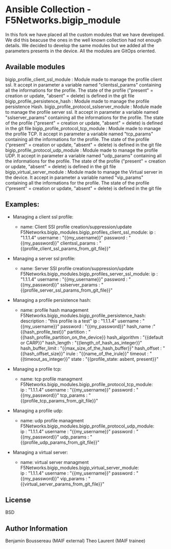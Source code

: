 # Ansible Collection - F5Networks.bigip_module

In this fork we have placed all the custom modules that we have developed.
We did this beacuse the ones in the well known collection had not enough details.
We decided to develop the same modules but we added all the parameters presents in the device.
All the modules are GitOps oriented.

Available modules
-------------------

bigip_profile_client_ssl_module : Module made to manage the profile client ssl. It accept in parameter a variable named "clientssl_params" containing all the informations 
for the profile. The state of the profile ("present" = creation or update, "absent" = delete) is defined in the git file
bigip_profile_persistence_hash : Module made to manage the profile persistence Hash.
bigip_profile_protocol_sslserver_module :  Module made to manage the profile server ssl. It accept in parameter a variable named "sslserver_params" containing all the
informations for the profile. The state of the profile ("present" = creation or update, "absent" = delete)  is defined in the git file
bigip_profile_protocol_tcp_module :  Module made to manage the profile TCP. It accept in parameter a variable named "tcp_params" containing all the
informations for the profile. The state of the profile ("present" = creation or update, "absent" = delete)  is defined in the git file
bigip_profile_protocol_udp_module : Module made to manage the profile UDP. It accept in parameter a variable named "udp_params" containing all the
informations for the profile. The state of the profile ("present" = creation or update, "absent" = delete)  is defined in the git file
bigip_virtual_server_module : Module made to manage the Virtual server in the device. It accept in parameter a variable named "vip_params" containing all the
informations for the profile. The state of the profile ("present" = creation or update, "absent" = delete)  is defined in the git file 

Examples:       
---------

- Managing a client ssl profile:
   - name: Client SSl profile creation/suppression/update
     F5Networks.bigip_modules.bigip_profiles_client_ssl_module:
       ip : "1.1.1.4"
       username : "{{my_username}}"
       password : "{{my_password}}"
       clientssl_params : "{{profile_client_ssl_params_from_git_file}}"

- Managing a server ssl profile:
   - name: Server SSl profile creation/suppression/update
     F5Networks.bigip_modules.bigip_profiles_server_ssl_module:
       ip : "1.1.1.4"
       username : "{{my_username}}"
       password : "{{my_password}}"
       sslserver_params : "{{profile_server_ssl_params_from_git_file}}"

- Managing a profile persistence hash:
    - name: profile hash management
      F5Networks.bigip_modules.bigip_profile_persistence_hash:  
        description : "this profile is a test" 
        ip : "1.1.1.4"
        username : "{{my_username}}"
        password : "{{my_password}}"
        hash_name :"{{hash_profile_test}}"
        partition : "{{hash_profile_partition_on_the_device}}
        hash_algorithm : "{{default or CARP}}"
        hash_length : "{{length_of_hash_as_integer}}"
        hash_buffer_limit : "{{max_size_of_the_hash_buffer}}"
        hash_offset : "{{hash_offset_size}}"
        irule : "{{name_of_the_irule}}"
        timeout : "{{timeout_as_integer}}"
        state : "{{profile_state: asbent, present}}"

- Managing a profile tcp:
    - name: tcp profile managment
      F5Networks.bigip_modules.bigip_profile_protocol_tcp_module:  
        ip : "1.1.1.4"
        username : "{{my_username}}"
       password : "{{my_password}}"
       tcp_params : "{{profile_tcp_params_from_git_file}}"

- Managing a profile udp:
    - name: udp profile managment
      F5Networks.bigip_modules.bigip_profile_protocol_udp_module:  
        ip : "1.1.1.4"
        username : "{{my_username}}"
       password : "{{my_password}}"
       udp_params : "{{profile_udp_params_from_git_file}}"

- Managing a virtual server:
    - name: virtual server managment
      F5Networks.bigip_modules.bigip_virtual_server_module:  
        ip : "1.1.1.4"
        username : "{{my_username}}"
       password : "{{my_password}}"
       vip_params : "{{virtual_server_params_from_git_file}}"


License
-------

BSD

Author Information
------------------

Benjamin Boussereau (MAIF external)
Theo Laurent (MAIF trainee)

